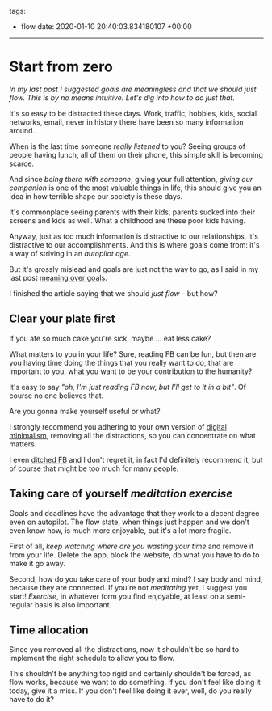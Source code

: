 tags:
- flow
date: 2020-01-10 20:40:03.834180107 +00:00

---


# Start from zero

_In my last post I suggested goals are meaningless and that we should just flow. This is by no means intuitive. Let's dig into how to do just that._

It's so easy to be distracted these days. Work, traffic, hobbies, kids, social networks, email, never in history there have been so many information around.

When is the last time someone _really listened_ to you? Seeing groups of people having lunch, all of them on their phone, this simple skill is becoming scarce.

And since _being there with someone_, giving your full attention, _giving our companion_ is one of the most valuable things in life, this should give you an idea in how terrible shape our society is these days.

It's commonplace seeing parents with their kids, parents sucked into their screens and kids as well. What a childhood are these poor kids having.

Anyway, just as too much information is distractive to our relationships, it's distractive to our accomplishments. And this is where goals come from: it's a way of striving in an _autopilot age_.

But it's grossly mislead and goals are just not the way to go, as I said in my last post [meaning over goals](/posts/meaning-over-goals).

I finished the article saying that we should _just flow_ – but how?

## Clear your plate first

If you ate so much cake you're sick, maybe ... eat less cake?

What matters to you in your life? Sure, reading FB can be fun, but then are you having time doing the things that you really want to do, that are important to you, what you want to be your contribution to the humanity?

It's easy to say _"oh, I'm just reading FB now, but I'll get to it in a bit"_. Of course no one believes that.

Are you gonna make yourself useful or what?

I strongly recommend you adhering to your own version of [digital minimalism](/posts/digital-minimalism), removing all the distractions, so you can concentrate on what matters.

I even [ditched FB](/posts/bye-bye-facebook) and I don't regret it, in fact I'd definitely recommend it, but of course that might be too much for many people.

## Taking care of yourself <i class="hashtag">meditation</i> <i class="hashtag">exercise</i>

Goals and deadlines have the advantage that they work to a decent degree even on autopilot. The flow state, when things just happen and we don't even know how, is much more enjoyable, but it's a lot more fragile.

First of all, _keep watching where are you wasting your time_ and remove it from your life. Delete the app, block the website, do what you have to do to make it go away.

Second, how do you take care of your body and mind? I say body and mind, because they are connected. If you're not _meditating_ yet, I suggest you start! _Exercise_, in whatever form you find enjoyable, at least on a semi-regular basis is also important.

## Time allocation

Since you removed all the distractions, now it shouldn't be so hard to implement the right schedule to allow you to flow.

This shouldn't be anything too rigid and certainly shouldn't be forced, as flow works, because we want to do something. If you don't feel like doing it today, give it a miss. If you don't feel like doing it ever, well, do you really have to do it?
